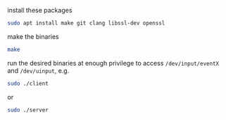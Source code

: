 install these packages
```bash
sudo apt install make git clang libssl-dev openssl
```

make the binaries
```bash
make
```

run the desired binaries at enough privilege to access ```/dev/input/eventX``` and ```/dev/uinput```, e.g.
```bash
sudo ./client
```
or
```bash
sudo ./server
```
